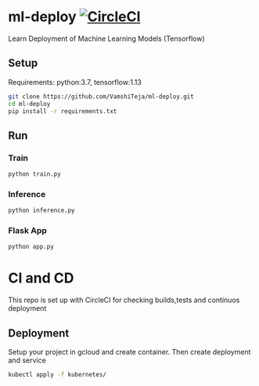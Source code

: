 # ml-deploy [![CircleCI](https://circleci.com/gh/VamshiTeja/ml-deploy.svg?style=svg)](https://circleci.com/gh/VamshiTeja/ml-deploy)

Learn Deployment of Machine Learning Models (Tensorflow)

## Setup 
Requirements: python:3.7, tensorflow:1.13
```bash
git clone https://github.com/VamshiTeja/ml-deploy.git
cd ml-deploy
pip install -r requirements.txt
```

## Run 

### Train
```bash
python train.py
```

### Inference
```bash
python inference.py
```

### Flask App
```bash
python app.py
```

# CI and CD
This repo is set up with CircleCI for checking builds,tests and continuos deployment

## Deployment
Setup your project in gcloud and create container. Then create deployment and service
```bash
kubectl apply -f kubernetes/
```

